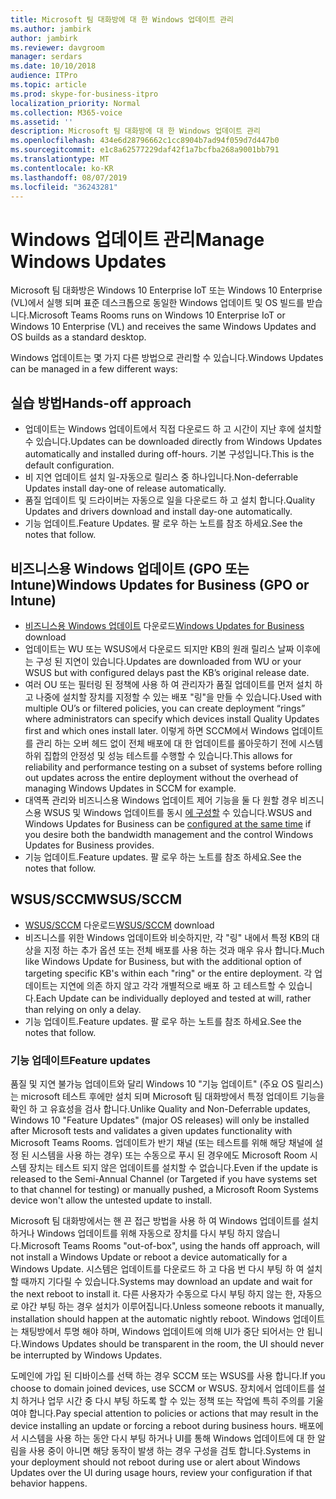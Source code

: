 ```yaml
---
title: Microsoft 팀 대화방에 대 한 Windows 업데이트 관리
ms.author: jambirk
author: jambirk
ms.reviewer: davgroom
manager: serdars
ms.date: 10/10/2018
audience: ITPro
ms.topic: article
ms.prod: skype-for-business-itpro
localization_priority: Normal
ms.collection: M365-voice
ms.assetid: ''
description: Microsoft 팀 대화방에 대 한 Windows 업데이트 관리
ms.openlocfilehash: 434e6d28796662c1cc8904b7ad94f059d7d447b0
ms.sourcegitcommit: e1c8a62577229daf42f1a7bcfba268a9001bb791
ms.translationtype: MT
ms.contentlocale: ko-KR
ms.lasthandoff: 08/07/2019
ms.locfileid: "36243281"
---
```

# <a name="manage-windows-updates"></a><span data-ttu-id="0a525-103">Windows 업데이트 관리</span><span class="sxs-lookup"><span data-stu-id="0a525-103">Manage Windows Updates</span></span>

<span data-ttu-id="0a525-104">Microsoft 팀 대화방은 Windows 10 Enterprise IoT 또는 Windows 10 Enterprise (VL)에서 실행 되며 표준 데스크톱으로 동일한 Windows 업데이트 및 OS 빌드를 받습니다.</span><span class="sxs-lookup"><span data-stu-id="0a525-104">Microsoft Teams Rooms runs on Windows 10 Enterprise IoT or Windows 10 Enterprise (VL) and receives the same Windows Updates and OS builds as a standard desktop.</span></span>

<span data-ttu-id="0a525-105">Windows 업데이트는 몇 가지 다른 방법으로 관리할 수 있습니다.</span><span class="sxs-lookup"><span data-stu-id="0a525-105">Windows Updates can be managed in a few different ways:</span></span>

## <a name="hands-off-approach"></a><span data-ttu-id="0a525-106">실습 방법</span><span class="sxs-lookup"><span data-stu-id="0a525-106">Hands-off approach</span></span> 

- <span data-ttu-id="0a525-107">업데이트는 Windows 업데이트에서 직접 다운로드 하 고 시간이 지난 후에 설치할 수 있습니다.</span><span class="sxs-lookup"><span data-stu-id="0a525-107">Updates can be downloaded directly from Windows Updates automatically and installed during off-hours.</span></span> <span data-ttu-id="0a525-108">기본 구성입니다.</span><span class="sxs-lookup"><span data-stu-id="0a525-108">This is the default configuration.</span></span>
- <span data-ttu-id="0a525-109">비 지연 업데이트 설치 일-자동으로 릴리스 중 하나입니다.</span><span class="sxs-lookup"><span data-stu-id="0a525-109">Non-deferrable Updates install day-one of release automatically.</span></span>
- <span data-ttu-id="0a525-110">품질 업데이트 및 드라이버는 자동으로 일을 다운로드 하 고 설치 합니다.</span><span class="sxs-lookup"><span data-stu-id="0a525-110">Quality Updates and drivers download and install day-one automatically.</span></span>
- <span data-ttu-id="0a525-111">기능 업데이트.</span><span class="sxs-lookup"><span data-stu-id="0a525-111">Feature Updates.</span></span> <span data-ttu-id="0a525-112">팔 로우 하는 노트를 참조 하세요.</span><span class="sxs-lookup"><span data-stu-id="0a525-112">See the notes that follow.</span></span>

## <a name="windows-updates-for-business-gpo-or-intune"></a><span data-ttu-id="0a525-113">비즈니스용 Windows 업데이트 (GPO 또는 Intune)</span><span class="sxs-lookup"><span data-stu-id="0a525-113">Windows Updates for Business (GPO or Intune)</span></span>  

- <span data-ttu-id="0a525-114">[비즈니스용 Windows 업데이트](https://docs.microsoft.com/windows/deployment/update/waas-manage-updates-wufb) 다운로드</span><span class="sxs-lookup"><span data-stu-id="0a525-114">[Windows Updates for Business](https://docs.microsoft.com/windows/deployment/update/waas-manage-updates-wufb) download</span></span>
- <span data-ttu-id="0a525-115">업데이트는 WU 또는 WSUS에서 다운로드 되지만 KB의 원래 릴리스 날짜 이후에는 구성 된 지연이 있습니다.</span><span class="sxs-lookup"><span data-stu-id="0a525-115">Updates are downloaded from WU or your WSUS but with configured delays past the KB’s original release date.</span></span>
- <span data-ttu-id="0a525-116">여러 OU 또는 필터링 된 정책에 사용 하 여 관리자가 품질 업데이트를 먼저 설치 하 고 나중에 설치할 장치를 지정할 수 있는 배포 "링"을 만들 수 있습니다.</span><span class="sxs-lookup"><span data-stu-id="0a525-116">Used with multiple OU’s or filtered policies, you can create deployment “rings” where administrators can specify which devices install Quality Updates first and which ones install later.</span></span> <span data-ttu-id="0a525-117">이렇게 하면 SCCM에서 Windows 업데이트를 관리 하는 오버 헤드 없이 전체 배포에 대 한 업데이트를 롤아웃하기 전에 시스템 하위 집합의 안정성 및 성능 테스트를 수행할 수 있습니다.</span><span class="sxs-lookup"><span data-stu-id="0a525-117">This allows for reliability and performance testing on a subset of systems before rolling out updates across the entire deployment without the overhead of managing Windows Updates in SCCM for example.</span></span>
- <span data-ttu-id="0a525-118">대역폭 관리와 비즈니스용 Windows 업데이트 제어 기능을 둘 다 원할 경우 비즈니스용 WSUS 및 Windows 업데이트를 동시 [에 구성할](https://docs.microsoft.com/windows/deployment/update/waas-integrate-wufb) 수 있습니다.</span><span class="sxs-lookup"><span data-stu-id="0a525-118">WSUS and Windows Updates for Business can be [configured at the same time](https://docs.microsoft.com/windows/deployment/update/waas-integrate-wufb) if you desire both the bandwidth management and the control Windows Updates for Business provides.</span></span>
- <span data-ttu-id="0a525-119">기능 업데이트.</span><span class="sxs-lookup"><span data-stu-id="0a525-119">Feature updates.</span></span> <span data-ttu-id="0a525-120">팔 로우 하는 노트를 참조 하세요.</span><span class="sxs-lookup"><span data-stu-id="0a525-120">See the notes that follow.</span></span>

## <a name="wsussccm"></a><span data-ttu-id="0a525-121">WSUS/SCCM</span><span class="sxs-lookup"><span data-stu-id="0a525-121">WSUS/SCCM</span></span>

- <span data-ttu-id="0a525-122">[WSUS/SCCM](https://docs.microsoft.com/windows/deployment/update/waas-manage-updates-configuration-manager) 다운로드</span><span class="sxs-lookup"><span data-stu-id="0a525-122">[WSUS/SCCM](https://docs.microsoft.com/windows/deployment/update/waas-manage-updates-configuration-manager) download</span></span>
- <span data-ttu-id="0a525-123">비즈니스를 위한 Windows 업데이트와 비슷하지만, 각 "링" 내에서 특정 KB의 대상을 지정 하는 추가 옵션 또는 전체 배포를 사용 하는 것과 매우 유사 합니다.</span><span class="sxs-lookup"><span data-stu-id="0a525-123">Much like Windows Update for Business, but with the additional option of targeting specific KB's within each "ring" or the entire deployment.</span></span> <span data-ttu-id="0a525-124">각 업데이트는 지연에 의존 하지 않고 각각 개별적으로 배포 하 고 테스트할 수 있습니다.</span><span class="sxs-lookup"><span data-stu-id="0a525-124">Each Update can be individually deployed and tested at will, rather than relying on only a delay.</span></span>
- <span data-ttu-id="0a525-125">기능 업데이트.</span><span class="sxs-lookup"><span data-stu-id="0a525-125">Feature updates.</span></span> <span data-ttu-id="0a525-126">팔 로우 하는 노트를 참조 하세요.</span><span class="sxs-lookup"><span data-stu-id="0a525-126">See the notes that follow.</span></span>

### <a name="feature-updates"></a><span data-ttu-id="0a525-127">기능 업데이트</span><span class="sxs-lookup"><span data-stu-id="0a525-127">Feature updates</span></span>

<span data-ttu-id="0a525-128">품질 및 지연 불가능 업데이트와 달리 Windows 10 "기능 업데이트" (주요 OS 릴리스)는 microsoft 테스트 후에만 설치 되며 Microsoft 팀 대화방에서 특정 업데이트 기능을 확인 하 고 유효성을 검사 합니다.</span><span class="sxs-lookup"><span data-stu-id="0a525-128">Unlike Quality and Non-Deferrable updates, Windows 10 "Feature Updates" (major OS releases) will only be installed after Microsoft tests and validates a given updates functionality with Microsoft Teams Rooms.</span></span> <span data-ttu-id="0a525-129">업데이트가 반기 채널 (또는 테스트를 위해 해당 채널에 설정 된 시스템을 사용 하는 경우) 또는 수동으로 푸시 된 경우에도 Microsoft Room 시스템 장치는 테스트 되지 않은 업데이트를 설치할 수 없습니다.</span><span class="sxs-lookup"><span data-stu-id="0a525-129">Even if the update is released to the Semi-Annual Channel (or Targeted if you have systems set to that channel for testing) or manually pushed, a Microsoft Room Systems device won't allow the untested update to install.</span></span>

<span data-ttu-id="0a525-130">Microsoft 팀 대화방에서는 핸 끈 접근 방법을 사용 하 여 Windows 업데이트를 설치 하거나 Windows 업데이트를 위해 자동으로 장치를 다시 부팅 하지 않습니다.</span><span class="sxs-lookup"><span data-stu-id="0a525-130">Microsoft Teams Rooms "out-of-box", using the hands off approach, will not install a Windows Update or reboot a device automatically for a Windows Update.</span></span> <span data-ttu-id="0a525-131">시스템은 업데이트를 다운로드 하 고 다음 번 다시 부팅 하 여 설치할 때까지 기다릴 수 있습니다.</span><span class="sxs-lookup"><span data-stu-id="0a525-131">Systems may download an update and wait for the next reboot to install it.</span></span> <span data-ttu-id="0a525-132">다른 사용자가 수동으로 다시 부팅 하지 않는 한, 자동으로 야간 부팅 하는 경우 설치가 이루어집니다.</span><span class="sxs-lookup"><span data-stu-id="0a525-132">Unless someone reboots it manually, installation should happen at the automatic nightly reboot.</span></span> <span data-ttu-id="0a525-133">Windows 업데이트는 채팅방에서 투명 해야 하며, Windows 업데이트에 의해 UI가 중단 되어서는 안 됩니다.</span><span class="sxs-lookup"><span data-stu-id="0a525-133">Windows Updates should be transparent in the room, the UI should never be interrupted by Windows Updates.</span></span>

<span data-ttu-id="0a525-134">도메인에 가입 된 디바이스를 선택 하는 경우 SCCM 또는 WSUS를 사용 합니다.</span><span class="sxs-lookup"><span data-stu-id="0a525-134">If you choose to domain joined devices, use SCCM or WSUS.</span></span> <span data-ttu-id="0a525-135">장치에서 업데이트를 설치 하거나 업무 시간 중 다시 부팅 하도록 할 수 있는 정책 또는 작업에 특히 주의를 기울여야 합니다.</span><span class="sxs-lookup"><span data-stu-id="0a525-135">Pay special attention to policies or actions that may result in the device installing an update or forcing a reboot during business hours.</span></span> <span data-ttu-id="0a525-136">배포에서 시스템을 사용 하는 동안 다시 부팅 하거나 UI를 통해 Windows 업데이트에 대 한 알림을 사용 중이 아니면 해당 동작이 발생 하는 경우 구성을 검토 합니다.</span><span class="sxs-lookup"><span data-stu-id="0a525-136">Systems in your deployment should not reboot during use or alert about Windows Updates over the UI during usage hours, review your configuration if that behavior happens.</span></span>